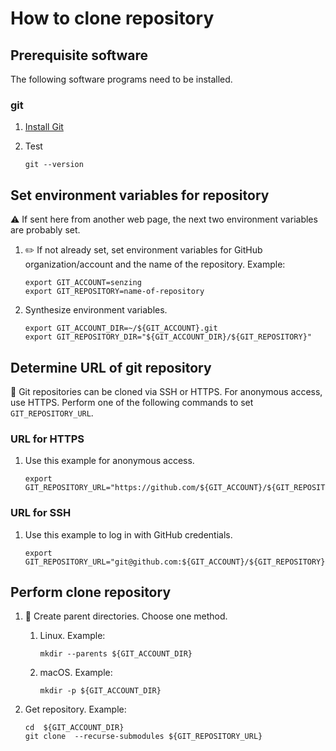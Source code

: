 # How to clone repository

## Prerequisite software

The following software programs need to be installed.

### git

1. [Install Git](https://github.com/Senzing/knowledge-base/blob/main/HOWTO/install-git.md)
1. Test

    ```console
    git --version
    ```

## Set environment variables for repository

:warning:  If sent here from another web page,
the next two environment variables are probably set.

1. :pencil2: If not already set, set environment variables for
   GitHub organization/account and the name of the repository.
   Example:

    ```console
    export GIT_ACCOUNT=senzing
    export GIT_REPOSITORY=name-of-repository
    ```

1. Synthesize environment variables.

    ```console
    export GIT_ACCOUNT_DIR=~/${GIT_ACCOUNT}.git
    export GIT_REPOSITORY_DIR="${GIT_ACCOUNT_DIR}/${GIT_REPOSITORY}"
    ```

## Determine URL of git repository

:thinking: Git repositories can be cloned via SSH or HTTPS.
For anonymous access, use HTTPS.
Perform one of the following commands to set `GIT_REPOSITORY_URL`.

### URL for HTTPS

1. Use this example for anonymous access.

    ```console
    export GIT_REPOSITORY_URL="https://github.com/${GIT_ACCOUNT}/${GIT_REPOSITORY}.git"
    ```

### URL for SSH

1. Use this example to log in with GitHub credentials.

    ```console
    export GIT_REPOSITORY_URL="git@github.com:${GIT_ACCOUNT}/${GIT_REPOSITORY}.git"
    ```

## Perform clone repository

1. :thinking: Create parent directories.
   Choose one method.
    1. Linux.
       Example:

        ```console
        mkdir --parents ${GIT_ACCOUNT_DIR}
        ```

    1. macOS.
       Example:

        ```console
        mkdir -p ${GIT_ACCOUNT_DIR}
        ```

1. Get repository.
   Example:

    ```console
    cd  ${GIT_ACCOUNT_DIR}
    git clone  --recurse-submodules ${GIT_REPOSITORY_URL}
    ```
